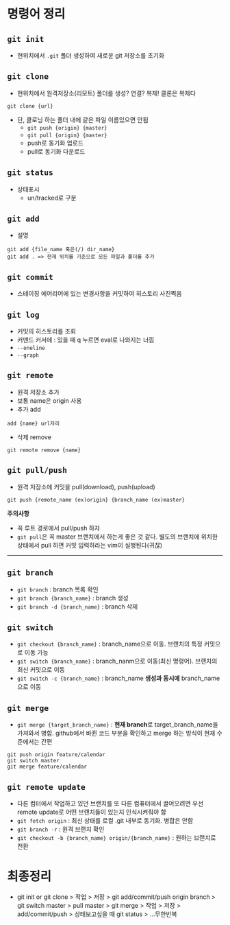 # 명령어 정리

## `git init`
- 현위치에서 `.git` 폴더 생성하여 새로운 git 저장소를 초기화

## `git clone`
- 현위치에서 원격저장소(리모트) 폴더를 생성? 연결? 복제! 클론은 복제다
```
git clone {url}
```
- 단, 클로닝 하는 폴더 내에 같은 파일 이름있으면 안됨
    - `git push {origin} {master}`
    - `git pull {origin} {master}`
    - push로 동기화 업로드
    - pull로 동기화 다운로드

## `git status`
- 상태표시
    - un/tracked로 구분

## `git add`
- 설명

```
git add {file_name 혹은(/) dir_name}
git add . => 현재 위치를 기준으로 모든 파일과 폴더를 추가
```

## `git commit`
- 스테이징 에어리어에 있는 변경사항을 커밋하여 히스토리 사진찍음

## `git log`
- 커밋의 히스토리를 조회
- 커맨드 커서에 : 있을 때 q 누르면 eval로 나와지는 너낌
- `--oneline`
- `--graph`

## `git remote`
- 원격 저장소 추가
- 보통 name은 origin 사용
- 추가 add
```
add {name} url자리
```
- 삭제 remove
```
git remote remove {name}
```
## `git pull/push`
- 원격 저장소에 커밋을 pull(download), push(upload)
```
git push {remote_name (ex)origin} {branch_name (ex)master}
```

**주의사항**
- 꼭 루트 경로에서 pull/push 하자
- `git pull`은 꼭 master 브랜치에서 하는게 좋은 것 같다. 별도의 브랜치에 위치한 상태에서 pull 하면 커밋 입력하라는 vim이 실행된다(귀찮)

---
## `git branch`
- `git branch` : branch 목록 확인
- `git branch {branch_name}` : branch 생성
- `git branch -d {branch_name}` : branch 삭제

## `git switch`
- `git checkout {branch_name}` : branch_name으로 이동. 브랜치의 특정 커밋으로 이동 가능
- `git switch {branch_name}` : branch_nanm으로 이동(최신 명령어). 브랜치의 최신 커밋으로 이동
- `git switch -c {branch_name}` : branch_name **생성과 동시에** branch_name으로 이동

## `git merge`
- `git merge {target_branch_name}` : **현재 branch**로 target_branch_name을 가져와서 병합. github에서 바뀐 코드 부분을 확인하고 merge 하는 방식이 현재 수준에서는 간편
```
git push origin feature/calendar
git switch master
git merge feature/calendar
```

## `git remote update`
- 다른 컴터에서 작업하고 있던 브랜치를 또 다른 컴퓨터에서 끌어오려면 우선 remote update로 어떤 브랜치들이 있는지 인식시켜줘야 함
- `git fetch origin` : 최신 상태를 로컬 .git 내부로 동기화. 병합은 안함
- `git branch -r` : 원격 브랜치 확인
- `git checkout -b {branch_name} origin/{branch_name}` : 원하는 브랜치로 전환

# 최종정리
- git init or git clone > 작업 > 저장 > git add/commit/push origin branch > git switch master > pull master > git merge > 작업 > 저장 > add/commit/push > 상태보고싶을 때 git status > ...무한반복
